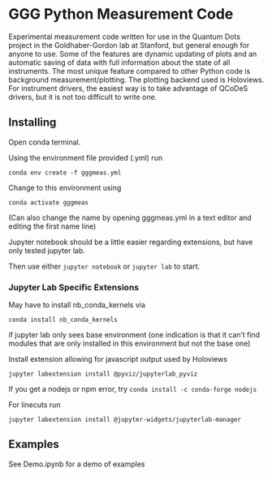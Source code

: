 # GGG Python Measurement Code

Experimental measurement code written for use in the Quantum Dots project in the Goldhaber-Gordon lab at Stanford, 
but general enough for anyone to use. 
Some of the features are dynamic updating of plots and an automatic saving of data with full information about the state of all instruments. 
The most unique feature compared to other Python code is background measurement/plotting. 
The plotting backend used is Holoviews. For instrument drivers, the easiest way is to take advantage of QCoDeS drivers, 
but it is not too difficult to write one.

## Installing
Open conda terminal.

Using the environment file provided (.yml) run 
```
conda env create -f gggmeas.yml
```

Change to this environment using 
```
conda activate gggmeas
```
(Can also change the name by opening gggmeas.yml in a text editor and editing the first name line)

Jupyter notebook should be a little easier regarding extensions, but have only tested jupyter lab. 

Then use either `jupyter notebook` or `jupyter lab` to start.

### Jupyter Lab Specific Extensions

May have to install nb_conda_kernels via
```
conda install nb_conda_kernels
```
if jupyter lab only sees base environment 
(one indication is that it can’t find modules that are only installed in this environment but not the base one)

Install extension allowing for javascript output used by Holoviews
```
jupyter labextension install @pyviz/jupyterlab_pyviz
```
If you get a nodejs or npm error, try `conda install -c conda-forge nodejs`
		
For linecuts run 
```
jupyter labextension install @jupyter-widgets/jupyterlab-manager
```

## Examples
See Demo.ipynb for a demo of examples
